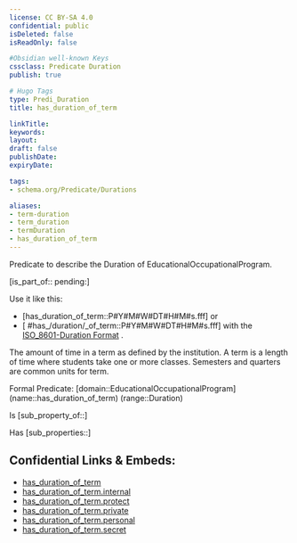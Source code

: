 ```yaml
---
license: CC BY-SA 4.0
confidential: public
isDeleted: false
isReadOnly: false

#Obsidian well-known Keys
cssclass: Predicate Duration
publish: true

# Hugo Tags
type: Predi_Duration
title: has_duration_of_term

linkTitle: 
keywords: 
layout: 
draft: false
publishDate:
expiryDate: 

tags:
- schema.org/Predicate/Durations

aliases:
- term-duration
- term_duration
- termDuration
- has_duration_of_term
---
```


Predicate to describe the Duration of EducationalOccupationalProgram.

[is_part_of:: pending:]

Use it like this: 
- [has_duration_of_term::P#Y#M#W#DT#H#M#s.fff] or 
- [ #has_/duration/_of_term::P#Y#M#W#DT#H#M#s.fff] with the [ISO_8601-Duration Format](../../../ISO/ISO_8601-Date_Time) .

The amount of time in a term as defined by the institution. A term is a length of time where students take one or more classes. Semesters and quarters are common units for term.

Formal Predicate: 
[domain::EducationalOccupationalProgram]
(name::has_duration_of_term)
(range::Duration)

Is [sub_property_of::]

Has [sub_properties::]


## Confidential Links & Embeds: 
- [has_duration_of_term](../../../../_public/schema.org/Predicate/Durations/has_duration_of_term.md) 
- [has_duration_of_term.internal](../../../../_internal/schema.org/Predicate/Durations/has_duration_of_term.internal.md) 
- [has_duration_of_term.protect](../../../../_protect/schema.org/Predicate/Durations/has_duration_of_term.protect.md) 
- [has_duration_of_term.private](../../../../_private/schema.org/Predicate/Durations/has_duration_of_term.private.md) 
- [has_duration_of_term.personal](../../../../_personal/schema.org/Predicate/Durations/has_duration_of_term.personal.md) 
- [has_duration_of_term.secret](../../../../_secret/schema.org/Predicate/Durations/has_duration_of_term.secret.md) 
